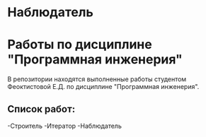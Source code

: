 # Наблюдатель
# Работы по дисциплине "Программная инженерия"
В репозитории находятся выполненные работы студентом Феоктистовой Е.Д. по дисциплине "Программная инженерия".

## Список работ:

-Строитель
-Итератор
-Наблюдатель
